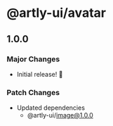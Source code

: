 # @artly-ui/avatar

## 1.0.0

### Major Changes

- Initial release! 🎉

### Patch Changes

- Updated dependencies
  - @artly-ui/image@1.0.0
